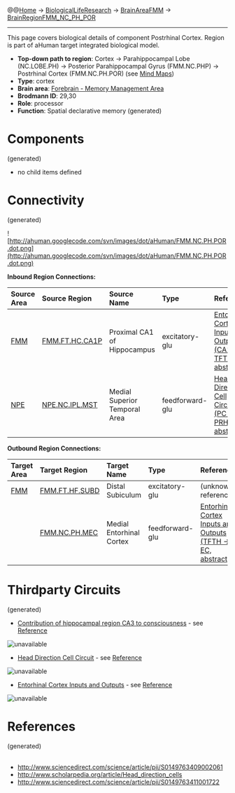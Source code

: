 @@[Home](Home.md) -> [BiologicalLifeResearch](BiologicalLifeResearch.md) -> [BrainAreaFMM](BrainAreaFMM.md) -> [BrainRegionFMM\_NC\_PH\_POR](BrainRegionFMM_NC_PH_POR.md)

---


This page covers biological details of component Postrhinal Cortex.
Region is part of aHuman target integrated biological model.

  * **Top-down path to region**: Cortex -> Parahippocampal Lobe (NC.LOBE.PH) -> Posterior Parahippocampal Gyrus (FMM.NC.PHP) -> Postrhinal Cortex (FMM.NC.PH.POR) (see [Mind Maps](OverallMindMaps.md))
  * **Type**: cortex
  * **Brain area**: [Forebrain - Memory Management Area](BrainAreaFMM.md)
  * **Brodmann ID**: 29,30
  * **Role**: processor
  * **Function**: Spatial declarative memory
(generated)
# Components #
(generated)


  * no child items defined

# Connectivity #
(generated)


![http://ahuman.googlecode.com/svn/images/dot/aHuman/FMM.NC.PH.POR.dot.png](http://ahuman.googlecode.com/svn/images/dot/aHuman/FMM.NC.PH.POR.dot.png)

**Inbound Region Connections:**

| **Source Area** | **Source Region** | **Source Name** | **Type** | **Reference** |
|:----------------|:------------------|:----------------|:---------|:--------------|
| [FMM](BrainAreaFMM.md) | [FMM.FT.HC.CA1P](BrainRegionFMM_FT_HC_CA1P.md) | Proximal CA1 of Hippocampus | excitatory-glu | [Entorhinal Cortex Inputs and Outputs (CA1 -> TFTH, abstract)](http://www.sciencedirect.com/science/article/pii/S0149763411001722) |
| [NPE](BrainAreaNPE.md) | [NPE.NC.IPL.MST](BrainRegionNPE_NC_IPL_MST.md) | Medial Superior Temporal Area | feedforward-glu | [Head Direction Cell Circuit (PC -> PRHC, abstract)](http://www.scholarpedia.org/article/Head_direction_cells) |

**Outbound Region Connections:**

| **Target Area** | **Target Region** | **Target Name** | **Type** | **Reference** |
|:----------------|:------------------|:----------------|:---------|:--------------|
| [FMM](BrainAreaFMM.md) | [FMM.FT.HF.SUBD](BrainRegionFMM_FT_HF_SUBD.md) | Distal Subiculum | excitatory-glu | (unknown reference) |
|                 | [FMM.NC.PH.MEC](BrainRegionFMM_NC_PH_MEC.md) | Medial Entorhinal Cortex | feedforward-glu | [Entorhinal Cortex Inputs and Outputs (TFTH -> EC, abstract)](http://www.sciencedirect.com/science/article/pii/S0149763411001722) |

# Thirdparty Circuits #
(generated)

  * [Contribution of hippocampal region CA3 to consciousness](http://ars.els-cdn.com/content/image/1-s2.0-S0149763409002061-gr1.jpg) - see [Reference](http://www.sciencedirect.com/science/article/pii/S0149763409002061)

<img src='http://ars.els-cdn.com/content/image/1-s2.0-S0149763409002061-gr1.jpg' alt='unavailable'>

<ul><li><a href='http://www.scholarpedia.org/w/images/6/63/Taube_Figure_5a.png'>Head Direction Cell Circuit</a> - see <a href='http://www.scholarpedia.org/article/Head_direction_cells'>Reference</a></li></ul>

<img src='http://www.scholarpedia.org/w/images/6/63/Taube_Figure_5a.png' alt='unavailable'>

<ul><li><a href='http://media.wiley.com/mrw_images/compphys/articles/cp010508/image_n/ncp01050839.jpg'>Entorhinal Cortex Inputs and Outputs</a> - see <a href='http://www.sciencedirect.com/science/article/pii/S0149763411001722'>Reference</a></li></ul>

<img src='http://media.wiley.com/mrw_images/compphys/articles/cp010508/image_n/ncp01050839.jpg' alt='unavailable'>


<h1>References</h1>
(generated)<br>
<br>
<ul><li><a href='http://www.sciencedirect.com/science/article/pii/S0149763409002061'>http://www.sciencedirect.com/science/article/pii/S0149763409002061</a>
</li><li><a href='http://www.scholarpedia.org/article/Head_direction_cells'>http://www.scholarpedia.org/article/Head_direction_cells</a>
</li><li><a href='http://www.sciencedirect.com/science/article/pii/S0149763411001722'>http://www.sciencedirect.com/science/article/pii/S0149763411001722</a></li></ul>

